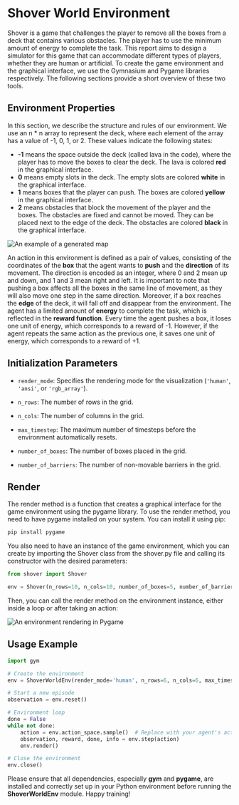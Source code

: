 # Shover World Environment
Shover is a game that challenges the player to remove all the boxes from a deck that contains various obstacles. The player has to use the minimum amount of energy to complete the task. This report aims to design a simulator for this game that can accommodate different types of players, whether they are human or artificial.
To create the game environment and the graphical interface, we use the Gymnasium and Pygame libraries respectively. The following sections provide a short overview of these two tools.

## Environment Properties
In this section, we describe the structure and rules of our environment. 
We use an n * n array to represent the deck, where each element of the array has a value of -1, 0, 1, or 2. These values indicate the following states:
- **-1** means the space outside the deck (called lava in the code), where the player has to move the boxes to clear the deck. The lava is colored **red** in the graphical interface.
- **0** means empty slots in the deck. The empty slots are colored **white** in the graphical interface.
- **1** means boxes that the player can push. The boxes are colored **yellow** in the graphical interface.
- **2** means obstacles that block the movement of the player and the boxes. The obstacles are fixed and cannot be moved. They can be placed next to the edge of the deck. The obstacles are colored **black** in the graphical interface.

![An example of a generated map]([https://drive.google.com/file/d/1tKTJCmfgKkdkYX_PG8OIXlj_pJ16GQ7z/view?usp=drive_link](https://drive.google.com/file/d/1tKTJCmfgKkdkYX_PG8OIXlj_pJ16GQ7z/view?usp=sharing))

An action in this environment is defined as a pair of values, consisting of the coordinates of the **box** that the agent wants to **push** and the **direction** of its movement. The direction is encoded as an integer, where 0 and 2 mean up and down, and 1 and 3 mean right and left. 
It is important to note that pushing a box affects all the boxes in the same line of movement, as they will also move one step in the same direction. Moreover, if a box reaches the **edge** of the deck, it will fall off and disappear from the environment.
The agent has a limited amount of **energy** to complete the task, which is reflected in the **reward function**. Every time the agent pushes a box, it loses one unit of energy, which corresponds to a reward of -1. However, if the agent repeats the same action as the previous one, it saves one unit of energy, which corresponds to a reward of +1.

## Initialization Parameters
- `render_mode`: Specifies the rendering mode for the visualization (`'human'`, `'ansi'`, or `'rgb_array'`).

- `n_rows`: The number of rows in the grid.

- `n_cols`: The number of columns in the grid.

- `max_timestep`: The maximum number of timesteps before the environment automatically resets.

- `number_of_boxes`: The number of boxes placed in the grid.

- `number_of_barriers`: The number of non-movable barriers in the grid.

## Render
The render method is a function that creates a graphical interface for the game environment using the pygame library.
To use the render method, you need to have pygame installed on your system. You can install it using pip:

```bash
pip install pygame
```

You also need to have an instance of the game environment, which you can create by importing the Shover class from the shover.py file and calling its constructor with the desired parameters:

```python
from shover import Shover

env = Shover(n_rows=10, n_cols=10, number_of_boxes=5, number_of_barriers=10, render_mode="human")
```

Then, you can call the render method on the environment instance, either inside a loop or after taking an action:

![An environment rendering in Pygame]([https://drive.google.com/file/d/1ncQKjbKXutMSXg88T4zaJodkcTJV87zG/view?usp=drive_link](https://drive.google.com/file/d/1ncQKjbKXutMSXg88T4zaJodkcTJV87zG/view?usp=sharing))

## Usage Example 
```python
import gym

# Create the environment
env = ShoverWorldEnv(render_mode='human', n_rows=6, n_cols=6, max_timestep=100, number_of_boxes=10, number_of_barriers=4)

# Start a new episode
observation = env.reset()

# Environment loop
done = False
while not done:
    action = env.action_space.sample()  # Replace with your agent's action
    observation, reward, done, info = env.step(action)
    env.render()

# Close the environment
env.close()
```
Please ensure that all dependencies, especially **gym** and **pygame**, are installed and correctly set up in your Python environment before running the **ShoverWorldEnv** module. Happy training!


